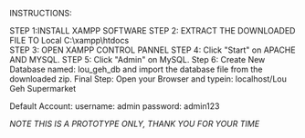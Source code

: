 INSTRUCTIONS:

STEP 1:INSTALL XAMPP SOFTWARE
STEP 2: EXTRACT THE DOWNLOADED FILE TO Local C:\xampp\htdocs\
STEP 3: OPEN XAMPP CONTROL PANNEL
STEP 4: Click "Start" on APACHE AND MYSQL.
STEP 5: Click "Admin" on MySQL.
Step 6: Create New Database named: lou_geh_db and import the database file from the downloaded zip.
Final Step: Open your Browser and typein: localhost/Lou Geh Supermarket

Default Account: 
                username: admin 
                password: admin123

*NOTE  THIS IS A PROTOTYPE ONLY, THANK YOU FOR YOUR TIME*
